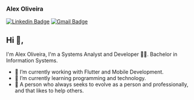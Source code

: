 ### Alex Oliveira

[![Linkedin Badge](https://img.shields.io/badge/-alex--oliveira--583254108-blue?style=flat-square&logo=Linkedin&logoColor=white&link=https://www.linkedin.com/in/alex-oliveira-583254108/)](https://www.linkedin.com/in/alex-oliveira-583254108/)
[![Gmail Badge](https://img.shields.io/badge/-alex123.ao47@gmail.com-c14438?style=flat-square&logo=Gmail&logoColor=white&link=mailto:alex123.ao47@gmail.com)](mailto:alex123.ao47@gmail.com)

## Hi 👋,
I'm Alex Oliveira, I'm a Systems Analyst and Developer 👨‍💻. Bachelor in Information Systems.
- 🔭 I’m currently working with Flutter and Mobile Development. 
- 🌱 I’m currently learning programming and technology.
- 💬 A person who always seeks to evolve as a person and professionally, and that likes to help others.
